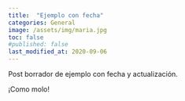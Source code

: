 ```yaml
---
title:  "Ejemplo con fecha"
categories: General
image: /assets/img/maria.jpg
toc: false
#published: false
last_modified_at: 2020-09-06
---
```

Post borrador de ejemplo con fecha y actualización.

¡Como molo!